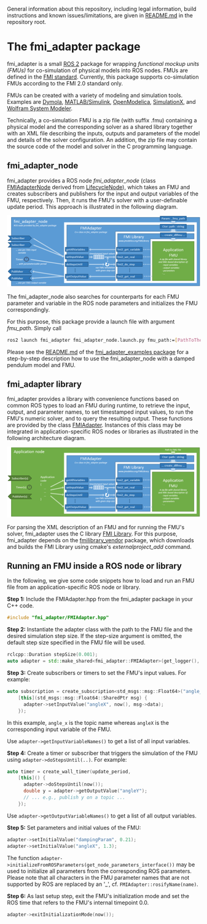 General information about this repository, including legal information, build instructions and known issues/limitations, are given in [README.md](../README.md) in the repository root.


# The fmi_adapter package

fmi_adapter is a small [ROS 2](http://www.ros.org/) package for wrapping *functional mockup units (FMUs)* for co-simulation of physical models into ROS nodes. FMUs are defined in the [FMI standard](http://fmi-standard.org/). Currently, this package supports co-simulation FMUs according to the FMI 2.0 standard only.

FMUs can be created with a variety of modeling and simulation tools. Examples are [Dymola](http://www.3ds.com/products-services/catia/products/dymola), [MATLAB/Simulink](https://www.mathworks.com/products/simulink.html), [OpenModelica](https://www.openmodelica.org/), [SimulationX](https://www.simulationx.de/), and [Wolfram System Modeler](http://www.wolfram.com/system-modeler/).

Technically, a co-simulation FMU is a zip file (with suffix .fmu) containing a physical model and the corresponding solver as a shared library together with an XML file describing the inputs, outputs and parameters of the model and details of the solver configuration. An addition, the zip file may contain the source code of the model and solver in the C programming language.


## fmi_adapter_node

fmi_adapter provides a ROS node *fmi_adapter_node* (class [FMIAdapterNode](include/fmi_adapter/FMIAdapterNode.hpp) derived from [LifecycleNode](https://github.com/ros2/rclcpp/blob/master/rclcpp_lifecycle/include/rclcpp_lifecycle/lifecycle_node.hpp)), which takes an FMU and creates subscribers and publishers for the input and output variables of the FMU, respectively. Then, it runs the FMU's solver with a user-definable update period. This approach is illustrated in the following diagram.

![fmi_adapter in application node](doc/high-level_architecture_with_fmi_adapter_node.png)

The fmi_adapter_node also searches for counterparts for each FMU parameter and variable in the ROS node parameters and initializes the FMU correspondingly.

For this purpose, this package provide a launch file with argument *fmu\_path*. Simply call

```Bash
ros2 launch fmi_adapter fmi_adapter_node.launch.py fmu_path:=[PathToTheFMUFile]
```

Please see the [README.md](../fmi_adapter_examples/README.md) of the [fmi_adapter_examples package](../fmi_adapter_examples/) for a step-by-step description how to use the fmi_adapter_node with a damped pendulum model and FMU.


## fmi_adapter library

fmi_adapter provides a library with convenience functions based on common ROS types to load an FMU during runtime, to retrieve the input, output, and parameter names, to set timestamped input values, to run the FMU's numeric solver, and to query the resulting output. These functions are provided by the class [FMIAdapter](include/fmi_adapter/FMIAdapter.hpp). Instances of this class may be integrated in application-specific ROS nodes or libraries as illustrated in the following architecture diagram.

![fmi_adapter in application node](doc/high-level_architecture_with_application_node.png)

For parsing the XML description of an FMU and for running the FMU's solver, fmi_adapter uses the C library [FMI Library](http://www.jmodelica.org/FMILibrary). For this purpose, fmi_adapter depends on the [fmilibrary\_vendor](https://github.com/boschresearch/fmilibrary_vendor) package, which downloads and builds the FMI Library using cmake's *externalproject\_add* command.


## Running an FMU inside a ROS node or library

In the following, we give some code snippets how to load and run an FMU file from an application-specific ROS node or library.

**Step 1:** Include the FMIAdapter.hpp from the fmi_adapter package in your C++ code.

```C++
#include "fmi_adapter/FMIAdapter.hpp"
```

**Step 2:** Instantiate the adapter class with the path to the FMU file and the desired simulation step size. If the step-size argument is omitted, the default step size specified in the FMU file will be used.

```C++
rclcpp::Duration stepSize(0.001);
auto adapter = std::make_shared<fmi_adapter::FMIAdapter>(get_logger(), fmuPath, stepSize);
```

**Step 3:** Create subscribers or timers to set the FMU's input values. For example:

```C++
auto subscription = create_subscription<std_msgs::msg::Float64>("angle_x", 1000, 
    [this](std_msgs::msg::Float64::SharedPtr msg) {
      adapter->setInputValue("angleX", now(), msg->data);
    });
```

In this example, `angle_x` is the topic name whereas `angleX` is the corresponding input variable of the FMU.

Use `adapter->getInputVariableNames()` to get a list of all input variables.

**Step 4:** Create a timer or subscriber that triggers the simulation of the FMU using `adapter->doStepsUntil(..)`. For example:

```C++
auto timer = create_wall_timer(update_period,
    [this]() {
      adapter->doStepsUntil(now());
      double y = adapter->getOutputValue("angleY");
      // ... e.g., publish y on a topic ...
    });
```

Use `adapter->getOutputVariableNames()` to get a list of all output variables.

**Step 5:** Set parameters and initial values of the FMU:

```C++
adapter->setInitialValue("dampingParam", 0.21);
adapter->setInitialValue("angleX", 1.3);
```

The function `adapter->initializeFromROSParameters(get_node_parameters_interface())` may be used to initialize all parameters from the corresponding ROS parameters. Please note that all characters in the FMU parameter names that are not supported by ROS are replaced by an '\_', cf. `FMIAdapter::rosifyName(name)`.

**Step 6:** As last setup step, exit the FMU's initialization mode and set the ROS time that refers to the FMU's internal timepoint 0.0.

```C++
adapter->exitInitializationMode(now());
```

